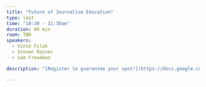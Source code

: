```yaml
---
title: "Future of Journalism Education"
type: last
time: "10:30 - 11:30am"
duration: 60 min
room: TBD
speakers:
  - Vince Filak
  - Steven Reiner
  - Sam Freedman

description: "[Register to guarantee your spot!](https://docs.google.com/forms/d/e/1FAIpQLSere3r4qvhX7XEd_RSwMKIp7lIzvmHW0Ac4zVqKg9pL1M5NbA/viewform)"

---
```


